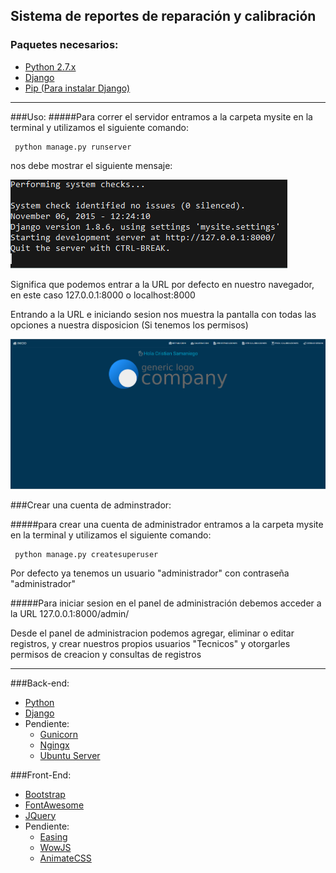 ## Sistema de reportes de reparación y calibración 
### Paquetes necesarios: 


 * [Python 2.7.x][1]
 * [Django][2]
 * [Pip (Para instalar Django)][3]

**********

###Uso:
#####Para correr el servidor entramos a la carpeta mysite en la terminal y utilizamos el siguiente comando:

```
 python manage.py runserver

```

nos debe mostrar el siguiente mensaje:

![Terminal](readmeimgs/terminal.png)

Significa que podemos entrar a la URL por defecto en nuestro navegador, en este caso 127.0.0.1:8000 o localhost:8000


Entrando a la URL e iniciando sesion nos muestra la pantalla con todas las opciones a nuestra disposicion (Si tenemos los permisos)

![Index](readmeimgs/index.png)

###Crear una cuenta de adminstrador:

#####para crear una cuenta de administrador entramos a la carpeta mysite en la terminal y utilizamos el siguiente comando:

```
 python manage.py createsuperuser

```

Por defecto ya tenemos un usuario "administrador" con contraseña "administrador"

#####Para iniciar sesion en el panel de administración debemos acceder a la URL 127.0.0.1:8000/admin/

Desde el panel de administracion podemos agregar, eliminar o editar registros, y crear nuestros propios usuarios "Tecnicos" y otorgarles permisos de creacion y consultas de registros

***********

###Back-end:

 * [Python][12]
 * [Django][13]
 * Pendiente:
	 + [Gunicorn][9]
	 + [Ngingx][10]
	 + [Ubuntu Server][11] 

###Front-End:

 * [Bootstrap][4]
 * [FontAwesome][5]
 * [JQuery][6]
 * Pendiente:
 	+ [Easing][7]
 	+ [WowJS][8]
 	+ [AnimateCSS][14]


[1]: https://www.python.org/downloads/
[2]: https://docs.djangoproject.com/en/1.8/topics/install/#installing-official-release
[3]: https://pip.pypa.io/en/latest/installing/#install-pip
[4]: http://getbootstrap.com/
[5]: https://fortawesome.github.io/Font-Awesome/
[6]: https://jquery.com/
[7]: https://jqueryui.com/easing/
[8]: http://mynameismatthieu.com/WOW/
[9]: http://gunicorn.org/
[10]: http://nginx.org/
[11]: http://www.ubuntu.com/download/server
[12]: https://www.python.org/
[13]: https://www.djangoproject.com/
[14]: https://daneden.github.io/animate.css/

